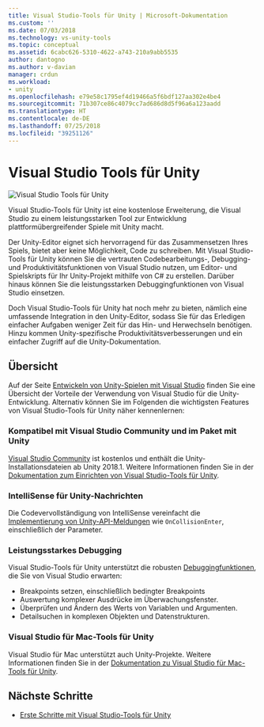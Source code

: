 ```yaml
---
title: Visual Studio-Tools für Unity | Microsoft-Dokumentation
ms.custom: ''
ms.date: 07/03/2018
ms.technology: vs-unity-tools
ms.topic: conceptual
ms.assetid: 6cabc626-5310-4622-a743-210a9abb5535
author: dantogno
ms.author: v-davian
manager: crdun
ms.workload:
- unity
ms.openlocfilehash: e79e58c1795ef4d19466a5f6bdf127aa302e4be4
ms.sourcegitcommit: 71b307ce86c4079cc7ad686d8d5f96a6a123aadd
ms.translationtype: HT
ms.contentlocale: de-DE
ms.lasthandoff: 07/25/2018
ms.locfileid: "39251126"
---
```

# <a name="visual-studio-tools-for-unity"></a>Visual Studio Tools für Unity

![Visual Studio Tools für Unity](media/vstu_header.png)

Visual Studio-Tools für Unity ist eine kostenlose Erweiterung, die Visual Studio zu einem leistungsstarken Tool zur Entwicklung plattformübergreifender Spiele mit Unity macht.

Der Unity-Editor eignet sich hervorragend für das Zusammensetzen Ihres Spiels, bietet aber keine Möglichkeit, Code zu schreiben. Mit Visual Studio-Tools für Unity können Sie die vertrauten Codebearbeitungs-, Debugging- und Produktivitätsfunktionen von Visual Studio nutzen, um Editor- und Spielskripts für Ihr Unity-Projekt mithilfe von C# zu erstellen. Darüber hinaus können Sie die leistungsstarken Debuggingfunktionen von Visual Studio einsetzen.

Doch Visual Studio-Tools für Unity hat noch mehr zu bieten, nämlich eine umfassende Integration in den Unity-Editor, sodass Sie für das Erledigen einfacher Aufgaben weniger Zeit für das Hin- und Herwechseln benötigen. Hinzu kommen Unity-spezifische Produktivitätsverbesserungen und ein einfacher Zugriff auf die Unity-Dokumentation.

## <a name="overview"></a>Übersicht

Auf der Seite [Entwickeln von Unity-Spielen mit Visual Studio](https://visualstudio.microsoft.com/vs/unity-tools/) finden Sie eine Übersicht der Vorteile der Verwendung von Visual Studio für die Unity-Entwicklung. Alternativ können Sie im Folgenden die wichtigsten Features von Visual Studio-Tools für Unity näher kennenlernen:

### <a name="compatible-with-visual-studio-community-and-bundled-with-unity"></a>Kompatibel mit Visual Studio Community und im Paket mit Unity

[Visual Studio Community](https://visualstudio.microsoft.com/) ist kostenlos und enthält die Unity-Installationsdateien ab Unity 2018.1. Weitere Informationen finden Sie in der [Dokumentation zum Einrichten von Visual Studio-Tools für Unity](getting-started-with-visual-studio-tools-for-unity.md).

### <a name="intellisense-for-unity-messages"></a>IntelliSense für Unity-Nachrichten

Die Codevervollständigung von IntelliSense vereinfacht die [Implementierung von Unity-API-Meldungen](using-visual-studio-tools-for-unity.md#intellisense-for-unity-api-messages) wie `OnCollisionEnter`, einschließlich der Parameter.

### <a name="superior-debugging"></a>Leistungsstarkes Debugging

Visual Studio-Tools für Unity unterstützt die robusten [Debuggingfunktionen](using-visual-studio-tools-for-unity.md#unity-debugging), die Sie von Visual Studio erwarten:

* Breakpoints setzen, einschließlich bedingter Breakpoints
* Auswertung komplexer Ausdrücke im Überwachungsfenster.
* Überprüfen und Ändern des Werts von Variablen und Argumenten.
* Detailsuchen in komplexen Objekten und Datenstrukturen.

### <a name="visual-studio-for-mac-tools-for-unity"></a>Visual Studio für Mac-Tools für Unity

Visual Studio für Mac unterstützt auch Unity-Projekte. Weitere Informationen finden Sie in der [Dokumentation zu Visual Studio für Mac-Tools für Unity](https://docs.microsoft.com/en-us/visualstudio/mac/unity-tools).

## <a name="next-steps"></a>Nächste Schritte

* [Erste Schritte mit Visual Studio-Tools für Unity](getting-started-with-visual-studio-tools-for-unity.md)